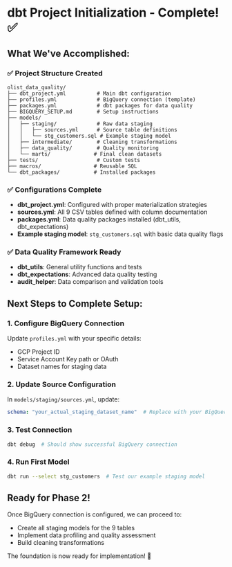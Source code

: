 # dbt Project Initialization - Complete! ✅

## What We've Accomplished:

### ✅ Project Structure Created
```
olist_data_quality/
├── dbt_project.yml          # Main dbt configuration
├── profiles.yml             # BigQuery connection (template)
├── packages.yml             # dbt packages for data quality
├── BIGQUERY_SETUP.md        # Setup instructions
├── models/
│   ├── staging/             # Raw data staging
│   │   ├── sources.yml      # Source table definitions
│   │   └── stg_customers.sql # Example staging model
│   ├── intermediate/        # Cleaning transformations
│   ├── data_quality/        # Quality monitoring
│   └── marts/              # Final clean datasets
├── tests/                   # Custom tests
├── macros/                 # Reusable SQL
└── dbt_packages/           # Installed packages
```

### ✅ Configurations Complete
- **dbt_project.yml**: Configured with proper materialization strategies
- **sources.yml**: All 9 CSV tables defined with column documentation
- **packages.yml**: Data quality packages installed (dbt_utils, dbt_expectations)
- **Example staging model**: `stg_customers.sql` with basic data quality flags

### ✅ Data Quality Framework Ready
- **dbt_utils**: General utility functions and tests
- **dbt_expectations**: Advanced data quality testing
- **audit_helper**: Data comparison and validation tools

## Next Steps to Complete Setup:

### 1. Configure BigQuery Connection
Update `profiles.yml` with your specific details:
- GCP Project ID
- Service Account Key path or OAuth
- Dataset names for staging data

### 2. Update Source Configuration
In `models/staging/sources.yml`, update:
```yaml
schema: "your_actual_staging_dataset_name"  # Replace with your BigQuery dataset name
```

### 3. Test Connection
```bash
dbt debug  # Should show successful BigQuery connection
```

### 4. Run First Model
```bash
dbt run --select stg_customers  # Test our example staging model
```

## Ready for Phase 2!
Once BigQuery connection is configured, we can proceed to:
- Create all staging models for the 9 tables
- Implement data profiling and quality assessment
- Build cleaning transformations

The foundation is now ready for implementation! 🚀

